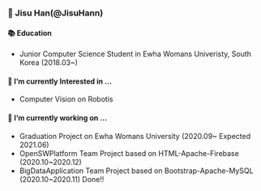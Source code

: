 ### 👋 Jisu Han(@JisuHann)

#### 📚 Education
- Junior Computer Science Student in Ewha Womans Univeristy, South Korea (2018.03~)

#### 🌱 I’m currently Interested in ...
- Computer Vision on Robotis
  
#### 🔭 I’m currently working on ...
- Graduation Project on Ewha Womans University (2020.09~ Expected 2021.06)
- OpenSWPlatform Team Project based on HTML-Apache-Firebase (2020.10~2020.12)
- BigDataApplication Team Project based on Bootstrap-Apache-MySQL (2020.10~2020.11) Done!!

<!--
**JisuHann/JisuHann** is a ✨ _special_ ✨ repository because its `README.md` (this file) appears on your GitHub profile.

Here are some ideas to get you started:

- 🔭 I’m currently working on ...
- 🌱 I’m currently learning ...
- 👯 I’m looking to collaborate on ...
- 🤔 I’m looking for help with ...
- 💬 Ask me about ...
- 📫 How to reach me: ...
- 😄 Pronouns: ...
- ⚡ Fun fact: ...
-->
